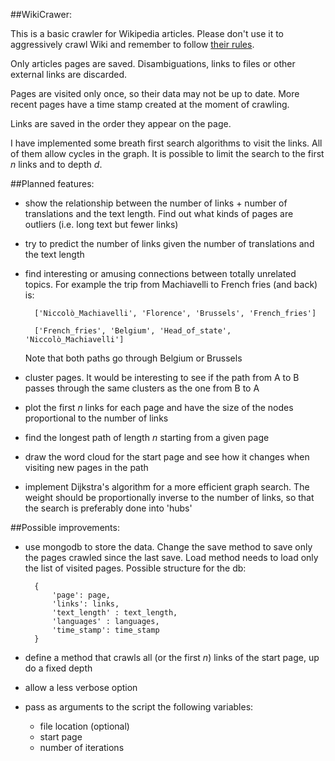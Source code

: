 ##WikiCrawer:

This is a basic crawler for Wikipedia articles.
Please don't use it to aggressively crawl Wiki and remember to follow [their rules](
http://en.wikipedia.org/wiki/Wikipedia:Database_download#Please_do_not_use_a_web_crawler).

Only articles pages are saved. Disambiguations, links to files or other external links are discarded.

Pages are visited only once, so their data may not be up to date. More recent pages have a time stamp created at the moment of crawling.

Links are saved in the order they appear on the page.

I have implemented some breath first search algorithms to visit the links. All of them allow cycles in the graph. It is possible to limit the search to the first _n_ links and to depth _d_.

##Planned features:

* show the relationship between the number of links +  number of translations and the text length. Find out what kinds of pages are outliers (i.e. long text but fewer links)

* try to predict the number of links given the number of translations and the text length

* find interesting or amusing connections between totally unrelated topics. For example the trip from Machiavelli to French fries (and back) is:

        ['Niccolò_Machiavelli', 'Florence', 'Brussels', 'French_fries']

        ['French_fries', 'Belgium', 'Head_of_state', 'Niccolò_Machiavelli']

    Note that both paths go through Belgium or Brussels

* cluster pages. It would be interesting to see if the path from A to B passes through the same clusters as the one from B to A

* plot the first _n_ links for each page and have the size of the nodes proportional to the number of links

* find the longest path of length _n_ starting from a given page

* draw the word cloud for the start page and see how it changes when visiting new pages in the path

* implement Dijkstra's algorithm for a more efficient graph search. The weight should be proportionally inverse to the number of links, so that the search is preferably done into 'hubs'

##Possible improvements:

* use mongodb to store the data. Change the save method to save only the pages crawled since the last save. Load method needs to load only the list of visited pages.
Possible structure for the db:

        {
            'page': page,
            'links': links,
            'text_length' : text_length,
            'languages' : languages,
            'time_stamp': time_stamp
        }

* define a method that crawls all (or the first _n_) links of the start page, up do a fixed depth

* allow a less verbose option

* pass as arguments to the script the following variables:

    - file location (optional)
    - start page
    - number of iterations


